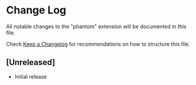 # Change Log

All notable changes to the "phantom" extension will be documented in this file.

Check [Keep a Changelog](http://keepachangelog.com/) for recommendations on how to structure this file.

## [Unreleased]

- Initial release